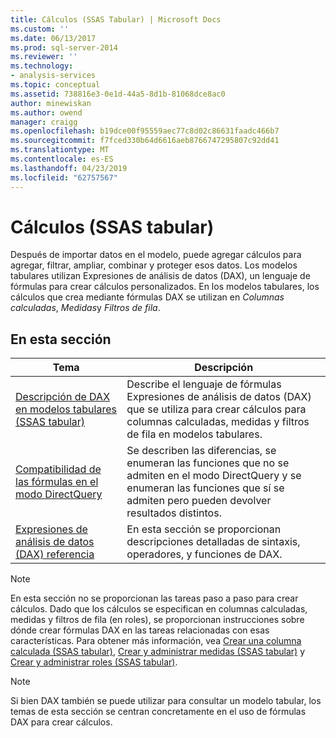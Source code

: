 ```yaml
---
title: Cálculos (SSAS Tabular) | Microsoft Docs
ms.custom: ''
ms.date: 06/13/2017
ms.prod: sql-server-2014
ms.reviewer: ''
ms.technology:
- analysis-services
ms.topic: conceptual
ms.assetid: 738816e3-0e1d-44a5-8d1b-81068dce8ac0
author: minewiskan
ms.author: owend
manager: craigg
ms.openlocfilehash: b19dce00f95559aec77c8d02c86631faadc466b7
ms.sourcegitcommit: f7fced330b64d6616aeb8766747295807c92dd41
ms.translationtype: MT
ms.contentlocale: es-ES
ms.lasthandoff: 04/23/2019
ms.locfileid: "62757567"
---
```

# <a name="calculations-ssas-tabular"></a>Cálculos (SSAS tabular)
  Después de importar datos en el modelo, puede agregar cálculos para agregar, filtrar, ampliar, combinar y proteger esos datos. Los modelos tabulares utilizan Expresiones de análisis de datos (DAX), un lenguaje de fórmulas para crear cálculos personalizados. En los modelos tabulares, los cálculos que crea mediante fórmulas DAX se utilizan en *Columnas calculadas*, *Medidas*y *Filtros de fila*.  
  
## <a name="in-this-section"></a>En esta sección  
  
|Tema|Descripción|  
|-----------|-----------------|  
|[Descripción de DAX en modelos tabulares &#40;SSAS tabular&#41;](understanding-dax-in-tabular-models-ssas-tabular.md)|Describe el lenguaje de fórmulas Expresiones de análisis de datos (DAX) que se utiliza para crear cálculos para columnas calculadas, medidas y filtros de fila en modelos tabulares.|  
|[Compatibilidad de las fórmulas en el modo DirectQuery](../dax-formula-compatibility-in-directquery-mode-ssas-2014.md)|Se describen las diferencias, se enumeran las funciones que no se admiten en el modo DirectQuery y se enumeran las funciones que sí se admiten pero pueden devolver resultados distintos.|  
|[Expresiones de análisis de datos &#40;DAX&#41; referencia](https://msdn.microsoft.com/library/gg413422(v=sql.120).aspx)|En esta sección se proporcionan descripciones detalladas de sintaxis, operadores, y funciones de DAX.|  
  
> [!NOTE]  
>  En esta sección no se proporcionan las tareas paso a paso para crear cálculos. Dado que los cálculos se especifican en columnas calculadas, medidas y filtros de fila (en roles), se proporcionan instrucciones sobre dónde crear fórmulas DAX en las tareas relacionadas con esas características. Para obtener más información, vea [Crear una columna calculada &#40;SSAS tabular&#41;](ssas-calculated-columns-create-a-calculated-column.md), [Crear y administrar medidas &#40;SSAS tabular&#41;](measures-ssas-tabular.md) y [Crear y administrar roles &#40;SSAS tabular&#41;](roles-ssas-tabular.md).  
  
> [!NOTE]  
>  Si bien DAX también se puede utilizar para consultar un modelo tabular, los temas de esta sección se centran concretamente en el uso de fórmulas DAX para crear cálculos.  
  
  
